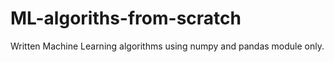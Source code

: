 # ML-algoriths-from-scratch
Written Machine Learning algorithms using numpy and pandas module only.
